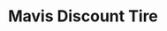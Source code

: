 ---
title: "Mavis Discount Tire"
url: /buffalo/mavis-discount-tire-transit-road-2/
shop: car repair
---